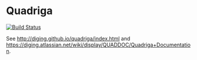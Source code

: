 # Quadriga

[![Build Status](https://diging-dev.asu.edu/jenkins/buildStatus/icon?job=Quadriga_run_tests_on_push)](https://diging-dev.asu.edu/jenkins/job/Quadriga_run_tests_on_push/)

See http://diging.github.io/quadriga/index.html and https://diging.atlassian.net/wiki/display/QUADDOC/Quadriga+Documentation.

